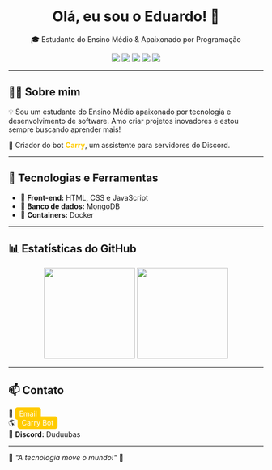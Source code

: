 <h1 align="center">Olá, eu sou o Eduardo! 👋 </h1>

<p align="center">
  🎓 Estudante do Ensino Médio & Apaixonado por Programação  
</p>

<p align="center">
  <img src="https://img.shields.io/badge/HTML5-%23E34F26.svg?style=for-the-badge&logo=html5&logoColor=white" />
  <img src="https://img.shields.io/badge/CSS3-%231572B6.svg?style=for-the-badge&logo=css3&logoColor=white" />
  <img src="https://img.shields.io/badge/TailwindCSS-%2338B2AC.svg?style=for-the-badge&logo=tailwind-css&logoColor=white" />
  <img src="https://img.shields.io/badge/Docker-%230db7ed.svg?style=for-the-badge&logo=docker&logoColor=white" />
  <img src="https://img.shields.io/badge/MongoDB-%2347A248.svg?style=for-the-badge&logo=mongodb&logoColor=white" />
</p>

---

## 🧑‍💻 Sobre mim  
💡 Sou um estudante do Ensino Médio apaixonado por tecnologia e desenvolvimento de software. Amo criar projetos inovadores e estou sempre buscando aprender mais!  

🤖 Criador do bot <span style="color:#ffcb00; font-weight:bold;">Carry</span>, um assistente para servidores do Discord.  

---

## 🚀 Tecnologias e Ferramentas  
- 🔹 **Front-end:** HTML, CSS e JavaScript  
- 🔹 **Banco de dados:** MongoDB  
- 🔹 **Containers:** Docker  

---

## 📊 Estatísticas do GitHub  
<p align="center">
  <img height="180em" src="https://github-readme-stats.vercel.app/api?username=Duduubas&show_icons=true&bg_color=000000&title_color=ffcb00&text_color=ffffff&icon_color=ffcb00&border_color=ffcb00" />
  <img height="180em" src="https://github-readme-stats.vercel.app/api/top-langs/?username=Duduubas&layout=compact&langs_count=7&bg_color=000000&title_color=ffcb00&text_color=ffffff&border_color=ffcb00" />
</p>

---

## 📫 Contato  
📩 <a href="mailto:eduardobritogomes70@gmail.com" style="text-decoration:none; color:white; background-color:#ffcb00; padding:4px 8px; border-radius:5px;">Email</a>  
🌎 <a href="https://carrybot.xyz" style="text-decoration:none; color:white; background-color:#ffcb00; padding:4px 8px; border-radius:5px;">Carry Bot</a>  
💬 **Discord:** Duduubas  

---

🎯 _"A tecnologia move o mundo!"_ 🚀  
